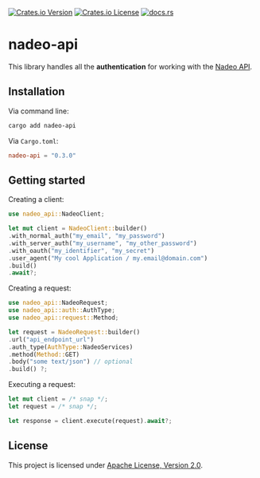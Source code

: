 [![Crates.io Version](https://img.shields.io/crates/v/nadeo-api)](https://crates.io/crates/nadeo-api)
[![Crates.io License](https://img.shields.io/crates/l/nadeo-api)](https://github.com/TgZ39/nadeo-api/blob/master/LICENSE)
[![docs.rs](https://img.shields.io/docsrs/nadeo-api)](https://docs.rs/nadeo-api/)

# nadeo-api

This library handles all the **authentication** for working with the [Nadeo API](https://webservices.openplanet.dev/).

## Installation

Via command line:

```sh
cargo add nadeo-api
```

Via `Cargo.toml`:

```toml
nadeo-api = "0.3.0"
```

## Getting started

Creating a client:

```rust
use nadeo_api::NadeoClient;

let mut client = NadeoClient::builder()
.with_normal_auth("my_email", "my_password")
.with_server_auth("my_username", "my_other_password")
.with_oauth("my_identifier", "my_secret")
.user_agent("My cool Application / my.email@domain.com")
.build()
.await?;
```

Creating a request:

```rust
use nadeo_api::NadeoRequest;
use nadeo_api::auth::AuthType;
use nadeo_api::request::Method;

let request = NadeoRequest::builder()
.url("api_endpoint_url")
.auth_type(AuthType::NadeoServices)
.method(Method::GET)
.body("some text/json") // optional
.build() ?;
```

Executing a request:

```rust
let mut client = /* snap */;
let request = /* snap */;

let response = client.execute(request).await?;
```

## License

This project is licensed under [Apache License, Version 2.0](https://www.apache.org/licenses/LICENSE-2.0).

